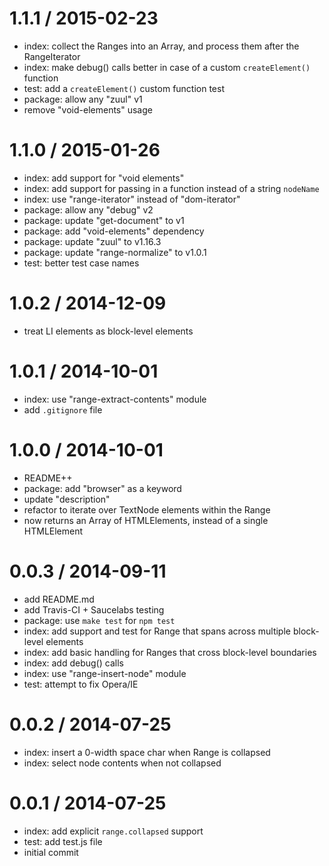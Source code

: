 
1.1.1 / 2015-02-23
==================

  * index: collect the Ranges into an Array, and process them after the RangeIterator
  * index: make debug() calls better in case of a custom `createElement()` function
  * test: add a `createElement()` custom function test
  * package: allow any "zuul" v1
  * remove "void-elements" usage

1.1.0 / 2015-01-26
==================

  * index: add support for "void elements"
  * index: add support for passing in a function instead of a string `nodeName`
  * index: use "range-iterator" instead of "dom-iterator"
  * package: allow any "debug" v2
  * package: update "get-document" to v1
  * package: add "void-elements" dependency
  * package: update "zuul" to v1.16.3
  * package: update "range-normalize" to v1.0.1
  * test: better test case names

1.0.2 / 2014-12-09
==================

  * treat LI elements as block-level elements

1.0.1 / 2014-10-01
==================

  * index: use "range-extract-contents" module
  * add `.gitignore` file

1.0.0 / 2014-10-01
==================

  * README++
  * package: add "browser" as a keyword
  * update "description"
  * refactor to iterate over TextNode elements within the Range
  * now returns an Array of HTMLElements, instead of a single HTMLElement

0.0.3 / 2014-09-11
==================

  * add README.md
  * add Travis-CI + Saucelabs testing
  * package: use `make test` for `npm test`
  * index: add support and test for Range that spans across multiple block-level elements
  * index: add basic handling for Ranges that cross block-level boundaries
  * index: add debug() calls
  * index: use "range-insert-node" module
  * test: attempt to fix Opera/IE

0.0.2 / 2014-07-25
==================

  * index: insert a 0-width space char when Range is collapsed
  * index: select node contents when not collapsed

0.0.1 / 2014-07-25
==================

  * index: add explicit `range.collapsed` support
  * test: add test.js file
  * initial commit

